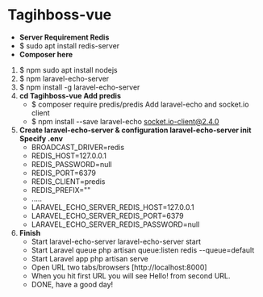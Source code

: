# Tagihboss-vue
- **Server Requirement Redis**
- $ sudo apt install redis-server 
- **Composer here**
1. $ npm sudo apt install nodejs 
2. $ npm laravel-echo-server 
3. $ npm install -g laravel-echo-server 
4. **cd Tagihboss-vue Add predis**
    * $ composer require predis/predis Add laravel-echo and socket.io client 
    * $ npm install --save laravel-echo socket.io-client@2.4.0
5. **Create laravel-echo-server & configuration laravel-echo-server init Specify .env**
    * BROADCAST_DRIVER=redis
    * REDIS_HOST=127.0.0.1 
    * REDIS_PASSWORD=null
    * REDIS_PORT=6379
    * REDIS_CLIENT=predis
    * REDIS_PREFIX=""
    * .....
    * LARAVEL_ECHO_SERVER_REDIS_HOST=127.0.0.1
    * LARAVEL_ECHO_SERVER_REDIS_PORT=6379
    * LARAVEL_ECHO_SERVER_REDIS_PASSWORD=null
6. **Finish**
    * Start laravel-echo-server laravel-echo-server start
    * Start Laravel queue php artisan queue:listen redis --queue=default
    * Start Laravel app php artisan serve
    * Open URL two tabs/browsers [http://localhost:8000]
    * When you hit first URL you will see Hello! from second URL.
    * DONE, have a good day!
